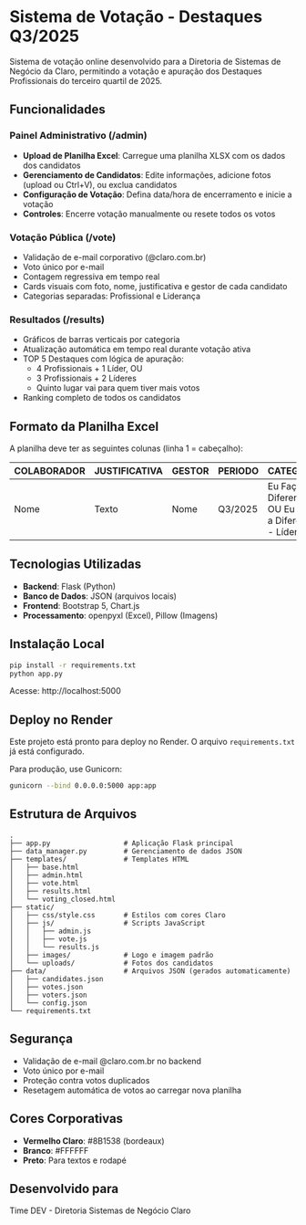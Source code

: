 # Sistema de Votação - Destaques Q3/2025

Sistema de votação online desenvolvido para a Diretoria de Sistemas de Negócio da Claro, permitindo a votação e apuração dos Destaques Profissionais do terceiro quartil de 2025.

## Funcionalidades

### Painel Administrativo (/admin)
- **Upload de Planilha Excel**: Carregue uma planilha XLSX com os dados dos candidatos
- **Gerenciamento de Candidatos**: Edite informações, adicione fotos (upload ou Ctrl+V), ou exclua candidatos
- **Configuração de Votação**: Defina data/hora de encerramento e inicie a votação
- **Controles**: Encerre votação manualmente ou resete todos os votos

### Votação Pública (/vote)
- Validação de e-mail corporativo (@claro.com.br)
- Voto único por e-mail
- Contagem regressiva em tempo real
- Cards visuais com foto, nome, justificativa e gestor de cada candidato
- Categorias separadas: Profissional e Liderança

### Resultados (/results)
- Gráficos de barras verticais por categoria
- Atualização automática em tempo real durante votação ativa
- TOP 5 Destaques com lógica de apuração:
  - 4 Profissionais + 1 Líder, OU
  - 3 Profissionais + 2 Líderes
  - Quinto lugar vai para quem tiver mais votos
- Ranking completo de todos os candidatos

## Formato da Planilha Excel

A planilha deve ter as seguintes colunas (linha 1 = cabeçalho):

| COLABORADOR | JUSTIFICATIVA | GESTOR | PERIODO | CATEGORIA |
|-------------|---------------|--------|---------|-----------|
| Nome        | Texto         | Nome   | Q3/2025 | Eu Faço a Diferença OU Eu Faço a Diferença - Líder |

## Tecnologias Utilizadas

- **Backend**: Flask (Python)
- **Banco de Dados**: JSON (arquivos locais)
- **Frontend**: Bootstrap 5, Chart.js
- **Processamento**: openpyxl (Excel), Pillow (Imagens)

## Instalação Local

```bash
pip install -r requirements.txt
python app.py
```

Acesse: http://localhost:5000

## Deploy no Render

Este projeto está pronto para deploy no Render. O arquivo `requirements.txt` já está configurado.

Para produção, use Gunicorn:
```bash
gunicorn --bind 0.0.0.0:5000 app:app
```

## Estrutura de Arquivos

```
.
├── app.py                  # Aplicação Flask principal
├── data_manager.py         # Gerenciamento de dados JSON
├── templates/              # Templates HTML
│   ├── base.html
│   ├── admin.html
│   ├── vote.html
│   ├── results.html
│   └── voting_closed.html
├── static/
│   ├── css/style.css       # Estilos com cores Claro
│   ├── js/                 # Scripts JavaScript
│   │   ├── admin.js
│   │   ├── vote.js
│   │   └── results.js
│   ├── images/             # Logo e imagem padrão
│   └── uploads/            # Fotos dos candidatos
├── data/                   # Arquivos JSON (gerados automaticamente)
│   ├── candidates.json
│   ├── votes.json
│   ├── voters.json
│   └── config.json
└── requirements.txt
```

## Segurança

- Validação de e-mail @claro.com.br no backend
- Voto único por e-mail
- Proteção contra votos duplicados
- Resetagem automática de votos ao carregar nova planilha

## Cores Corporativas

- **Vermelho Claro**: #8B1538 (bordeaux)
- **Branco**: #FFFFFF
- **Preto**: Para textos e rodapé

## Desenvolvido para

Time DEV - Diretoria Sistemas de Negócio Claro
